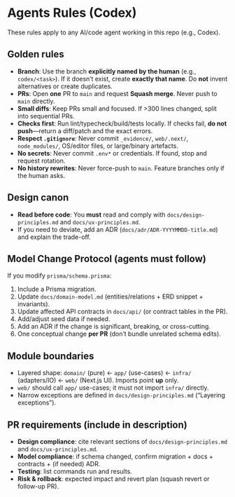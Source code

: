 # Agents Rules (Codex)

These rules apply to any AI/code agent working in this repo (e.g., Codex).

## Golden rules
- **Branch**: Use the branch **explicitly named by the human** (e.g., `codex/<task>`). If it doesn’t exist, create **exactly that name**. Do **not** invent alternatives or create duplicates.
- **PRs**: Open **one** PR to `main` and request **Squash merge**. Never push to `main` directly.
- **Small diffs**: Keep PRs small and focused. If >300 lines changed, split into sequential PRs.
- **Checks first**: Run lint/typecheck/build/tests locally. If checks fail, **do not push**—return a diff/patch and the exact errors.
- **Respect `.gitignore`**: Never commit `_evidence/`, `web/.next/`, `node_modules/`, OS/editor files, or large/binary artefacts.
- **No secrets**: Never commit `.env*` or credentials. If found, stop and request rotation.
- **No history rewrites**: Never force-push to `main`. Feature branches only if the human asks.

## Design canon
- **Read before code**: You **must** read and comply with `docs/design-principles.md` and `docs/ux-principles.md`.
- If you need to deviate, add an ADR (`docs/adr/ADR-YYYYMMDD-title.md`) and explain the trade-off.

## Model Change Protocol (agents must follow)
If you modify `prisma/schema.prisma`:
1) Include a Prisma migration.
2) Update `docs/domain-model.md` (entities/relations + ERD snippet + invariants).
3) Update affected API contracts in `docs/api/` (or contract tables in the PR).
4) Add/adjust seed data if needed.
5) Add an ADR if the change is significant, breaking, or cross-cutting.
6) One conceptual change **per PR** (don’t bundle unrelated schema edits).

## Module boundaries
- Layered shape: `domain/` (pure) ← `app/` (use-cases) ← `infra/` (adapters/IO) ← `web/` (Next.js UI). Imports point **up** only.
- `web/` should call `app/` use-cases; it must not import `infra/` directly.
- Narrow exceptions are defined in `docs/design-principles.md` (“Layering exceptions”).

## PR requirements (include in description)
- **Design compliance**: cite relevant sections of `docs/design-principles.md` and `docs/ux-principles.md`.
- **Model compliance**: if schema changed, confirm migration + docs + contracts + (if needed) ADR.
- **Testing**: list commands run and results.
- **Risk & rollback**: expected impact and revert plan (squash revert or follow-up PR).
